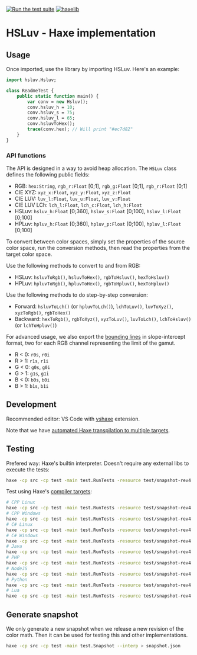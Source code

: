 [![Run the test suite](https://github.com/hsluv/hsluv-haxe/actions/workflows/test.yml/badge.svg)](https://github.com/hsluv/hsluv-haxe/actions/workflows/test.yml)
[![haxelib](https://img.shields.io/badge/haxelib-0.1.1-blue.svg)](https://lib.haxe.org/p/hsluv)

# HSLuv - Haxe implementation

## Usage
Once imported, use the library by importing HSLuv. Here's an example:

```haxe
import hsluv.Hsluv;

class ReadmeTest {
    public static function main() {
        var conv = new Hsluv();
        conv.hsluv_h = 10;
        conv.hsluv_s = 75;
        conv.hsluv_l = 65;
        conv.hsluvToHex();
        trace(conv.hex); // Will print "#ec7d82"
    }
}
```

### API functions

The API is designed in a way to avoid heap allocation. The `HSLuv` class defines the following public fields:

- RGB: `hex:String`, `rgb_r:Float` [0;1], `rgb_g:Float` [0;1], `rgb_r:Float` [0;1]
- CIE XYZ: `xyz_x:Float`, `xyz_y:Float`, `xyz_z:Float`
- CIE LUV: `luv_l:Float`, `luv_u:Float`, `luv_v:Float`
- CIE LUV LCh: `lch_l:Float`, `lch_c:Float`, `lch_h:Float`
- HSLuv: `hsluv_h:Float` [0;360], `hsluv_s:Float` [0;100], `hsluv_l:Float` [0;100]
- HPLuv: `hpluv_h:Float` [0;360], `hpluv_p:Float` [0;100], `hpluv_l:Float` [0;100]

To convert between color spaces, simply set the properties of the source color space, run the
conversion methods, then read the properties from the target color space.

Use the following methods to convert to and from RGB:

- HSLuv: `hsluvToRgb()`, `hsluvToHex()`, `rgbToHsluv()`, `hexToHsluv()`
- HPLuv: `hpluvToRgb()`, `hpluvToHex()`, `rgbToHpluv()`, `hexToHpluv()`

Use the following methods to do step-by-step conversion:

- Forward: `hsluvToLch()` (or `hpluvToLch()`), `lchToLuv()`, `luvToXyz()`, `xyzToRgb()`, `rgbToHex()`
- Backward: `hexToRgb()`, `rgbToXyz()`, `xyzToLuv()`, `luvToLch()`, `lchToHsluv()` (or `lchToHpluv()`)

For advanced usage, we also export the [bounding lines](https://www.hsluv.org/math/) in slope-intercept
format, two for each RGB channel representing the limit of the gamut.

- R < 0: `r0s`, `r0i`
- R > 1: `r1s`, `r1i`
- G < 0: `g0s`, `g0i`
- G > 1: `g1s`, `g1i`
- B < 0: `b0s`, `b0i`
- B > 1: `b1s`, `b1i`

## Development

Recommended editor: VS Code with [vshaxe](https://github.com/vshaxe/vshaxe/wiki) extension.

Note that we have [automated Haxe transpilation to multiple targets](https://github.com/hsluv/hsluv-haxe/actions/workflows/transpile.yml).

## Testing

Prefered way: Haxe's builtin interpreter. Doesn't require any external libs to execute the tests:

```sh
haxe -cp src -cp test -main test.RunTests -resource test/snapshot-rev4.json@snapshot-rev4 --interp
```

Test using Haxe's [compiler targets](https://haxe.org/documentation/introduction/compiler-targets.html):

```sh
# CPP Linux
haxe -cp src -cp test -main test.RunTests -resource test/snapshot-rev4.json@snapshot-rev4 -cpp bin/cpp -cmd bin/cpp/RunTests
# CPP Windows
haxe -cp src -cp test -main test.RunTests -resource test/snapshot-rev4.json@snapshot-rev4 -cpp bin/cpp -cmd bin/cpp/RunTests.exe
# C# Linux
haxe -cp src -cp test -main test.RunTests -resource test/snapshot-rev4.json@snapshot-rev4 -cs bin/cs -cmd "mono bin/cs/bin/RunTests.exe"
# C# Windows
haxe -cp src -cp test -main test.RunTests -resource test/snapshot-rev4.json@snapshot-rev4 -cs bin/cs -cmd bin/cs/RunTests.exe
# Java
haxe -cp src -cp test -main test.RunTests -resource test/snapshot-rev4.json@snapshot-rev4 -java bin/java -cmd "java -jar bin/java/RunTests.jar"
# PHP
haxe -cp src -cp test -main test.RunTests -resource test/snapshot-rev4.json@snapshot-rev4 -php bin/php -cmd "php bin/php/index.php"
# NodeJS
haxe -cp src -cp test -main test.RunTests -resource test/snapshot-rev4.json@snapshot-rev4 -js bin/js/RunTests.js -cmd "node bin/js/RunTests.js"
# Python
haxe -cp src -cp test -main test.RunTests -resource test/snapshot-rev4.json@snapshot-rev4 -python bin/python/RunTests.py -cmd "python3 bin/python/RunTests.py"
# Lua
haxe -cp src -cp test -main test.RunTests -resource test/snapshot-rev4.json@snapshot-rev4 -lua bin/lua/RunTests.lua -cmd "lua bin/lua/RunTests.lua"
```

## Generate snapshot

We only generate a new snapshot when we release a new revision of the color math. Then it can be used for testing this and other
implementations.

```sh
haxe -cp src -cp test -main test.Snapshot --interp > snapshot.json
```
